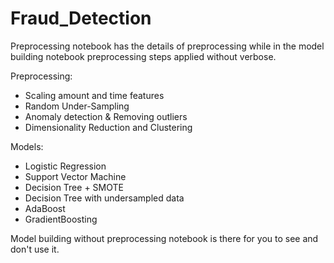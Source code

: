 # Fraud_Detection


Preprocessing notebook has the details of preprocessing while in the model building notebook preprocessing steps applied without verbose.

Preprocessing:
- Scaling amount and time features
- Random Under-Sampling
- Anomaly detection & Removing outliers
- Dimensionality Reduction and Clustering

Models:
- Logistic Regression
- Support Vector Machine
- Decision Tree + SMOTE
- Decision Tree with undersampled data
- AdaBoost
- GradientBoosting

Model building without preprocessing notebook is there for you to see and don't use it.
